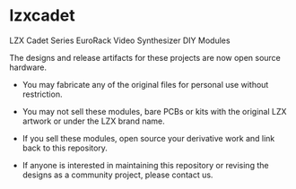 # lzxcadet
LZX Cadet Series EuroRack Video Synthesizer DIY Modules

The designs and release artifacts for these projects are now open source hardware.

* You may fabricate any of the original files for personal use without restriction.

* You may not sell these modules, bare PCBs or kits with the original LZX artwork or under the LZX brand name.

* If you sell these modules, open source your derivative work and link back to this repository.

* If anyone is interested in maintaining this repository or revising the designs as a community project, please contact us.
